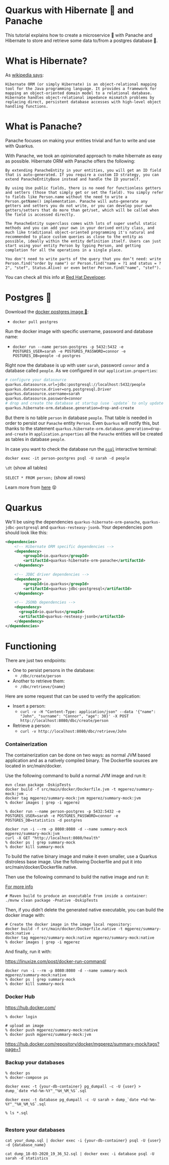 # Quarkus with Hibernate :bear: and Panache 

This tutorial explains how to create a microservice :whale: with Panache and Hibernate to store and retrieve some data to/from a postgres database :elephant:.

# What is Hibernate?
As [wikipedia says](https://en.wikipedia.org/wiki/Hibernate_(framework)):
```
Hibernate ORM (or simply Hibernate) is an object-relational mapping tool for the Java programming language. It provides a framework for mapping an object-oriented domain model to a relational database. Hibernate handles object-relational impedance mismatch problems by replacing direct, persistent database accesses with high-level object handling functions. 
```
# What is Panache?
Panache focuses on making your entities trivial and fun to write and use with Quarkus.

With Panache, we took an opinionated approach to make hibernate as easy as possible. Hibernate ORM with Panache offers the following:

    By extending PanacheEntity in your entities, you will get an ID field that is auto-generated. If you require a custom ID strategy, you can extend PanacheEntityBase instead and handle the ID yourself.
    
    By using Use public fields, there is no need for functionless getters and setters (those that simply get or set the field). You simply refer to fields like Person.name without the need to write a Person.getName() implementation. Panache will auto-generate any getters and setters you do not write, or you can develop your own getters/setters that do more than get/set, which will be called when the field is accessed directly.
    
    The PanacheEntity superclass comes with lots of super useful static methods and you can add your own in your derived entity class, and much like traditional object-oriented programming it's natural and recommended to place custom queries as close to the entity as possible, ideally within the entity definition itself. Users can just start using your entity Person by typing Person, and getting completion for all the operations in a single place.
    
    You don't need to write parts of the query that you don’t need: write Person.find("order by name") or Person.find("name = ?1 and status = ?2", "stef", Status.Alive) or even better Person.find("name", "stef").

You can check all this info at [Red Hat Developer](https://developers.redhat.com/courses/quarkus/panache/).

# Postgres :elephant:

Download the [docker postgres image :elephant:](https://hub.docker.com/_/postgres):
 * `docker pull postgres`

Run the docker image with specific username, password and database name:
 * ```
   docker run --name person-postgres -p 5432:5432 -e POSTGRES_USER=sarah -e POSTGRES_PASSWORD=connor -e POSTGRES_DB=people -d postgres
   ```

   

Right now the database is up with user `sarah`, password `connor` and a database called `people`. As we configured in our `application.properties`:
```bash
# configure your datasource
quarkus.datasource.url=jdbc:postgresql://localhost:5432/people
quarkus.datasource.driver=org.postgresql.Driver
quarkus.datasource.username=sarah
quarkus.datasource.password=connor
# drop and create the database at startup (use `update` to only update the schema)
quarkus.hibernate-orm.database.generation=drop-and-create
```

 But there is no table `person` in database `people`. That table is needed in order to persist our `Panache` entity `Person`. Even `Quarkus` will notify this, but thanks to the statement `quarkus.hibernate-orm.database.generation=drop-and-create` in `application.properties` all the `Panache` entities will be created as tables in database `people`.

In case you want to check the database run the [`psql`](https://www.postgresql.org/docs/9.2/app-psql.html) interactive terminal:
```
docker exec -it person-postgres psql -U sarah -d people
```

`\dt` (show all tables)

`SELECT * FROM person;` (show all rows)

Learn more from [here](https://www.postgresql.org/docs/) :stuck_out_tongue_closed_eyes:

# Quarkus
We'll be using the dependencies `quarkus-hibernate-orm-panache`, `quarkus-jdbc-postgresql` and `quarkus-resteasy-jsonb`. Your dependencies pom should look like this:

```xml
<dependencies>
    <!-- Hibernate ORM specific dependencies -->
    <dependency>
        <groupId>io.quarkus</groupId>
        <artifactId>quarkus-hibernate-orm-panache</artifactId>
    </dependency>

    <!-- JDBC driver dependencies -->
    <dependency>
        <groupId>io.quarkus</groupId>
        <artifactId>quarkus-jdbc-postgresql</artifactId>
    </dependency>

    <!-- JSONb dependencies -->
    <dependency>
      <groupId>io.quarkus</groupId>
      <artifactId>quarkus-resteasy-jsonb</artifactId>
    </dependency>
</dependencies>
```

# Functioning

There are just two endpoints:
 * One to persist persons in the database:
   * `/dbc/create/person`
 * Another to retrieve them:
   * `/dbc/retrieve/{name}`

Here are some request that can be used to verify the application:
 * Insert a person:   
   * `curl -v -H "Content-Type: application/json" --data '{"name": "John", "surname": "Connor", "age": 30}' -X POST http://localhost:8080/dbc/create/person`
 * Retrieve a person:
    * `curl -v http://localhost:8080/dbc/retrieve/John`

### Containerization

The containerization can be done on two ways: as normal JVM based application and as a natively compiled binary. The Dockerfile sources are located in src/main/docker.

Use the following command to build a normal JVM image and run it:

```
mvn clean package -DskipTests
docker build -f src/main/docker/Dockerfile.jvm -t mgperez/summary-mock:jvm .
docker tag mgperez/summary-mock:jvm mgperez/summary-mock:jvm
% docker images | grep -i mgperez

% docker run --name person-postgres -p 5432:5432 -e POSTGRES_USER=sarah -e POSTGRES_PASSWORD=connor -e POSTGRES_DB=statistics -d postgres

docker run -i --rm -p 8080:8080 -d --name summary-mock mgperez/summary-mock:jvm
curl -X GET "http://localhost:8080/health"
% docker ps | grep summary-mock
% docker kill summary-mock
```

To build the native binary image and make it even smaller, use a Quarkus distroless base image. Use the following Dockerfile and put it into src/main/docker/Dockerfile.native.

Then use the following command to build the native image and run it:

[For more info](https://quarkus.io/guides/building-native-image#creating-a-container)

```
# Maven build to produce an executable from inside a container:
./mvnw clean package -Pnative -DskipTests
```

Then, if you didn’t delete the generated native executable, you can build the docker image with:

```
# Create the docker image in the image local repository:
docker build -f src/main/docker/Dockerfile.native -t mgperez/summary-mock:native .
docker tag mgperez/summary-mock:native mgperez/summary-mock:native
% docker images | grep -i mgperez
```

And finally, run it with:

https://linuxize.com/post/docker-run-command/

```
docker run -i --rm -p 8080:8080 -d --name summary-mock mgperez/summary-mock:native
% docker ps | grep summary-mock
% docker kill summary-mock
```

### Docker Hub

https://hub.docker.com/

```
% docker login

# upload an image
% docker push mgperez/summary-mock:native
% docker push mgperez/summary-mock:jvm
```

https://hub.docker.com/repository/docker/mgperez/summary-mock/tags?page=1



### Backup your databases

```
% docker ps
% docker-compose ps

docker exec -t {your-db-container} pg_dumpall -c -U {user} > dump_`date +%d-%m-%Y"_"%H_%M_%S`.sql

docker exec -t database pg_dumpall -c -U sarah > dump_`date +%d-%m-%Y"_"%H_%M_%S`.sql

% ls *.sql


```

### Restore your databases

```
cat your_dump.sql | docker exec -i {your-db-container} psql -U {user} -d {database_name}

cat dump_18-03-2020_19_36_52.sql | docker exec -i database psql -U sarah -d statistics
```

